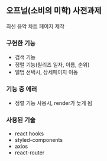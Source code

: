 ## 오프널(소비의 미학) 사전과제

최신 음악 차트 페이지 제작

### 구현한 기능
- 검색 기능
- 정렬 기능(릴리즈 일자, 이름, 순위)
- 앨범 선택시, 상세페이지 이동

### 기능 중 에러
- 정렬 기능 사용시, render가 늦게 됨

### 사용된 기술
- react hooks
- styled-components
- axios
- react-router
